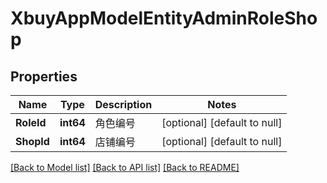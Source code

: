 # XbuyAppModelEntityAdminRoleShop

## Properties
Name | Type | Description | Notes
------------ | ------------- | ------------- | -------------
**RoleId** | **int64** | 角色编号 | [optional] [default to null]
**ShopId** | **int64** | 店铺编号 | [optional] [default to null]

[[Back to Model list]](../README.md#documentation-for-models) [[Back to API list]](../README.md#documentation-for-api-endpoints) [[Back to README]](../README.md)

